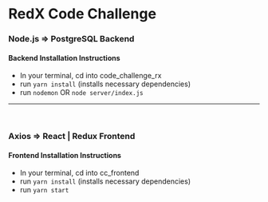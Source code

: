 # RedX Code Challenge

### Node.js => PostgreSQL Backend 
#### Backend Installation Instructions
+ In your terminal, cd into code_challenge_rx
+ run ``yarn install`` (installs necessary dependencies) <br>
+ run ``nodemon`` OR ``node server/index.js``

_______________________________________________________________
<br>

### Axios => React | Redux Frontend
#### Frontend Installation Instructions
+ In your terminal, cd into cc_frontend
+ run ``yarn install`` (installs necessary dependencies) <br>
+ run ``yarn start``